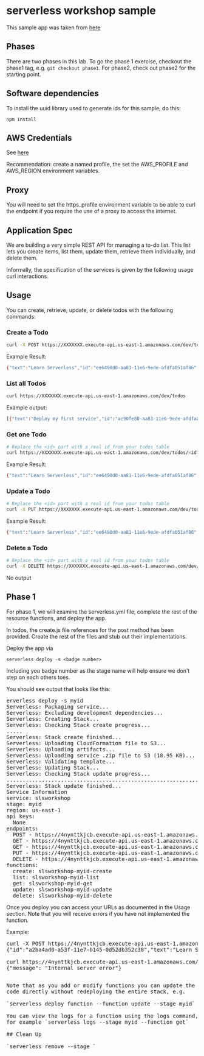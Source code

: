 # serverless workshop sample

This sample app was taken from [here](https://github.com/serverless/examples/tree/master/aws-node-rest-api-with-dynamodb)

## Phases

There are two phases in this lab. To go the phase 1 exercise, checkout the
phase1 tag, e.g. `git checkout phase1`. For phase2, check out phase2
for the starting point.

## Software dependencies

To install the uuid library used to generate ids for this sample, do this:

    npm install

## AWS Credentials

See [here](https://github.com/serverless/serverless/blob/master/docs/providers/aws/guide/credentials.md)

Recommendation: create a named profile, the set the AWS\_PROFILE and
AWS\_REGION environment variables.

## Proxy

You will need to set the https_profile environment variable to be able 
to curl the endpoint if you require the use of a proxy to access the 
internet.

## Application Spec

We are building a very simple REST API for managing a to-do list. This list lets you create items, list them, update them, retrieve them individually,
and delete them.

Informally, the specification of the services is given by the following 
usage curl interactions.

## Usage

You can create, retrieve, update, or delete todos with the following commands:

### Create a Todo

```bash
curl -X POST https://XXXXXXX.execute-api.us-east-1.amazonaws.com/dev/todos --data '{ "text": "Learn Serverless" }'
```

Example Result:
```bash
{"text":"Learn Serverless","id":"ee6490d0-aa81-11e6-9ede-afdfa051af86","createdAt":1479138570824,"checked":false,"updatedAt":1479138570824}%
```

### List all Todos

```bash
curl https://XXXXXXX.execute-api.us-east-1.amazonaws.com/dev/todos
```

Example output:
```bash
[{"text":"Deploy my first service","id":"ac90fe80-aa83-11e6-9ede-afdfa051af86","checked":true,"updatedAt":1479139961304},{"text":"Learn Serverless","id":"20679390-aa85-11e6-9ede-afdfa051af86","createdAt":1479139943241,"checked":false,"updatedAt":1479139943241}]%
```

### Get one Todo

```bash
# Replace the <id> part with a real id from your todos table
curl https://XXXXXXX.execute-api.us-east-1.amazonaws.com/dev/todos/<id>
```

Example Result:
```bash
{"text":"Learn Serverless","id":"ee6490d0-aa81-11e6-9ede-afdfa051af86","createdAt":1479138570824,"checked":false,"updatedAt":1479138570824}%
```

### Update a Todo

```bash
# Replace the <id> part with a real id from your todos table
curl -X PUT https://XXXXXXX.execute-api.us-east-1.amazonaws.com/dev/todos/<id> --data '{ "text": "Learn Serverless", "checked": true }'
```

Example Result:
```bash
{"text":"Learn Serverless","id":"ee6490d0-aa81-11e6-9ede-afdfa051af86","createdAt":1479138570824,"checked":true,"updatedAt":1479138570824}%
```

### Delete a Todo

```bash
# Replace the <id> part with a real id from your todos table
curl -X DELETE https://XXXXXXX.execute-api.us-east-1.amazonaws.com/dev/todos/<id>
```

No output



## Phase 1

For phase 1, we will examine the serverless.yml file, complete the rest of the resource functions, and deploy the app.

In todos, the create.js file references for the post method has been provided. Create the rest of the files and stub out their implementations.

Deploy the app via

    serverless deploy -s <badge number>

Including you badge number as the stage name will help ensure we don't step on each others toes.

You should see output that looks like this:

<pre>
erverless deploy -s myid
Serverless: Packaging service...
Serverless: Excluding development dependencies...
Serverless: Creating Stack...
Serverless: Checking Stack create progress...
.....
Serverless: Stack create finished...
Serverless: Uploading CloudFormation file to S3...
Serverless: Uploading artifacts...
Serverless: Uploading service .zip file to S3 (18.95 KB)...
Serverless: Validating template...
Serverless: Updating Stack...
Serverless: Checking Stack update progress...
...................................................................................................
Serverless: Stack update finished...
Service Information
service: slsworkshop
stage: myid
region: us-east-1
api keys:
  None
endpoints:
  POST - https://4nynttkjcb.execute-api.us-east-1.amazonaws.com/myid/todos
  GET - https://4nynttkjcb.execute-api.us-east-1.amazonaws.com/myid/todos
  GET - https://4nynttkjcb.execute-api.us-east-1.amazonaws.com/myid/todos/{id}
  PUT - https://4nynttkjcb.execute-api.us-east-1.amazonaws.com/myid/todos/{id}
  DELETE - https://4nynttkjcb.execute-api.us-east-1.amazonaws.com/myid/todos/{id}
functions:
  create: slsworkshop-myid-create
  list: slsworkshop-myid-list
  get: slsworkshop-myid-get
  update: slsworkshop-myid-update
  delete: slsworkshop-myid-delete
</pre>

Once you deploy you can access your URLs as documented in the Usage section. Note that you will receive errors if you have not implemented the
function.

Example:

<pre>
curl -X POST https://4nynttkjcb.execute-api.us-east-1.amazonaws.com/myid/todos --data '{ "text": "Learn Serverless" }'
{"id":"a2ba4ad0-a53f-11e7-b145-0d52db352c38","text":"Learn Serverless","checked":false,"createdAt":1506707838973,"updatedAt":1506707838973}

curl https://4nynttkjcb.execute-api.us-east-1.amazonaws.com/myid/todos
{"message": "Internal server error"}
<pre>

Note that as you add or modify functions you can update the function
code directly without redeploying the entire stack, e.g.

`serverless deploy function --function update --stage myid`

You can view the logs for a function using the logs command,
for example `serverless logs --stage myid --function get`

## Clean Up

`serverless remove --stage <badge id>`